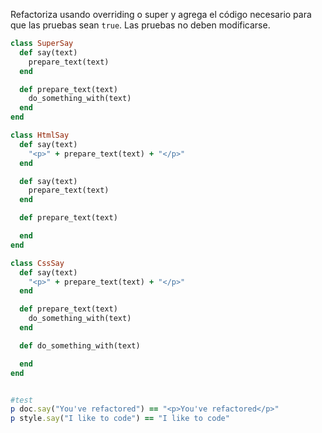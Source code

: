 Refactoriza usando overriding o super y agrega el código necesario para que las pruebas sean `true`. Las pruebas no deben modificarse.


```Ruby
class SuperSay
  def say(text)
    prepare_text(text)
  end

  def prepare_text(text)
    do_something_with(text)
  end
end

class HtmlSay
  def say(text)
    "<p>" + prepare_text(text) + "</p>"
  end

  def say(text)
    prepare_text(text)
  end

  def prepare_text(text)

  end
end

class CssSay
  def say(text)
    "<p>" + prepare_text(text) + "</p>"
  end

  def prepare_text(text)
    do_something_with(text)
  end

  def do_something_with(text)

  end
end


#test
p doc.say("You've refactored") == "<p>You've refactored</p>"
p style.say("I like to code") == "I like to code"
```
